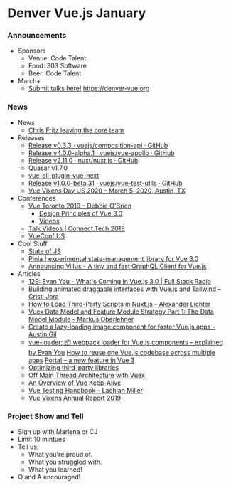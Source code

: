 # Denver Vue.js January
### Announcements
* Sponsors
    * Venue: Code Talent
    * Food: 303 Software
    * Beer: Code Talent
* March+
    * [Submit talks here!](https://denver-vue.org) https://denver-vue.org

### News
* News
    * [Chris Fritz leaving the core team](https://twitter.com/chrisvfritz?utm_campaign=Vue.js%20News&utm_medium=email&utm_source=Revue%20newsletter)
* Releases
	* [Release v0.3.3 · vuejs/composition-api · GitHub](https://github.com/vuejs/composition-api/releases/tag/v0.3.3?utm_campaign=Vue.js%20News&utm_medium=email&utm_source=Revue%20newsletter)
    * [Release v4.0.0-alpha.1 · vuejs/vue-apollo · GitHub](https://github.com/vuejs/vue-apollo/releases/tag/v4.0.0-alpha.1?utm_campaign=Vue.js%20News&utm_medium=email&utm_source=Revue%20newsletter)
    * [Release v2.11.0 · nuxt/nuxt.js · GitHub](https://github.com/nuxt/nuxt.js/releases/tag/v2.11.0?utm_campaign=Vue.js%20News&utm_medium=email&utm_source=Revue%20newsletter)
    *  [Quasar v1.7.0](https://forum.quasar-framework.org/topic/5055/quasar-v1-7-0-released-svg-icons-and-icon-sets-novelties-for-qcard-cookies-qvideo?utm_campaign=Vue.js%20News&utm_medium=email&utm_source=Revue%20newsletter)
    * [vue-cli-plugin-vue-next](https://github.com/vuejs/vue-cli-plugin-vue-next?utm_campaign=Vue.js%20News&utm_medium=email&utm_source=Revue%20newsletter)
    * [Release v1.0.0-beta.31 · vuejs/vue-test-utils · GitHub](https://github.com/vuejs/vue-test-utils/releases/tag/v1.0.0-beta.31?utm_campaign=Vue.js%20News&utm_medium=email&utm_source=Revue%20newsletter)
    * [Vue Vixens Day US 2020 – March 5, 2020, Austin, TX](https://vvdayus.vuevixens.org/?utm_campaign=Vue.js%20News&utm_medium=email&utm_source=Revue%20newsletter)
* Conferences
	* [Vue Toronto 2019 – Debbie O'Brien](https://medium.com/patterson-agency/vue-toronto-2019-c56cfd1cccb1?utm_campaign=Vue.js%20News&utm_medium=email&utm_source=Revue%20newsletter)
        * [Design Principles of Vue 3.0](https://vuetoronto.com/videos/design-principles-of-vue-3-evan-you/?utm_campaign=Vue.js%20News&utm_medium=email&utm_source=Revue%20newsletter)
        * [Videos](https://vuetoronto.com/videos/?utm_campaign=Vue.js%20News&utm_medium=email&utm_source=Revue%20newsletter)
    * [Talk Videos | Connect.Tech 2019](https://www.vuemastery.com/conferences/connect-tech-2019/?utm_campaign=Vue.js%20News&utm_medium=email&utm_source=Revue%20newsletter)
    * [VueConf US](http://vueconf.us/)
*  Cool Stuff
	* [State of JS](https://survey.stateofjs.com/?utm_campaign=Vue.js%20News&utm_medium=email&utm_source=Revue%20newsletter)
    * [Pinia | experimental state-management library for Vue 3.0](https://github.com/posva/pinia?utm_campaign=Vue.js%20News&utm_medium=email&utm_source=Revue%20newsletter)
    * [Announcing Villus - A tiny and fast GraphQL Client for Vue.js](https://logaretm.com/blog/2020-01-11-announcing-villus/?utm_campaign=Vue.js%20News&utm_medium=email&utm_source=Revue%20newsletter)
* Articles
	* [129: Evan You - What's Coming in Vue.js 3.0 | Full Stack Radio](http://www.fullstackradio.com/129?utm_campaign=Vue.js%20News&utm_medium=email&utm_source=Revue%20newsletter)
    * [Building animated draggable interfaces with Vue.js and Tailwind – Cristi Jora](https://www.binarcode.com/blog/building-animated-draggable-interfaces-with-vuejs-and-tailwind/?utm_campaign=Vue.js%20News&utm_medium=email&utm_source=Revue%20newsletter)
    * [How to Load Third-Party Scripts in Nuxt.js - Alexander Lichter](https://vueschool.io/articles/vuejs-tutorials/how-to-load-third-party-scripts-in-nuxt-js/?utm_campaign=Vue.js%20News&utm_medium=email&utm_source=Revue%20newsletter)
    * [Vuex Data Model and Feature Module Strategy Part 1: The Data Model Module - Markus Oberlehner](https://markus.oberlehner.net/blog/vuex-data-model-and-feature-module-strategy-data-model-module/?utm_campaign=Vue.js%20News&utm_medium=email&utm_source=Revue%20newsletter)
    * [Create a lazy-loading image component for faster Vue.js apps - Austin Gil](https://stegosource.com/create-lazy-loading-image-component-faster-vue-js-apps/?utm_campaign=Vue.js%20News&utm_medium=email&utm_source=Revue%20newsletter)
    * [vue-loader: 📦 webpack loader for Vue.js components – explained by Evan You](https://github.com/vuejs/vue-loader?utm_campaign=Vue.js%20News&utm_medium=email&utm_source=Revue%20newsletter#how-it-works)
    [How to reuse one Vue.js codebase across multiple apps](https://medium.com/bauer-kirch/how-to-reuse-one-vue-js-codebase-across-multiple-apps-3d2756a6552?sk=c3825de0f4d6b9cc69dd0cc996628850&source=friends_link&utm_campaign=Vue.js%20News&utm_medium=email&utm_source=Revue%20newsletter)
    [Portal – a new feature in Vue 3](https://vueschool.io/articles/vuejs-tutorials/portal-a-new-feature-in-vue-3/?utm_campaign=Vue.js%20News&utm_medium=email&utm_source=Revue%20newsletter)
    * [Optimizing third-party libraries](https://vueschool.io/articles/vuejs-tutorials/vue-js-performance-optimizing-third-party-libraries/?utm_campaign=Vue.js%20News&utm_medium=email&utm_source=Revue%20newsletter)
    * [Off Main Thread Architecture with Vuex](https://logaretm.com/blog/2019-12-21-vuex-off-mainthread/?utm_campaign=Vue.js%20News&utm_medium=email&utm_source=Revue%20newsletter)
    * [An Overview of Vue Keep-Alive](https://learnvue.co/2019/12/an-overview-of-vue-keep-alive/?utm_campaign=Vue.js%20News&utm_medium=email&utm_source=Revue%20newsletter)
    * [Vue Testing Handbook – Lachlan Miller](https://lmiller1990.github.io/vue-testing-handbook/?utm_campaign=Vue.js%20News&utm_medium=email&utm_source=Revue%20newsletter)
    * [Vue Vixens Annual Report 2019](https://www.dropbox.com/s/3c89d91owxt0qw3/annual-report-2019.pdf?dl=0&utm_campaign=Vue.js%20News&utm_medium=email&utm_source=Revue%20newsletter)


### Project Show and Tell
* Sign up with Marlena or CJ
* Limit 10 mintues
* Tell us: 
    * What you're proud of.
    * What you struggled with.
    * What you learned!
* Q and A encouraged!